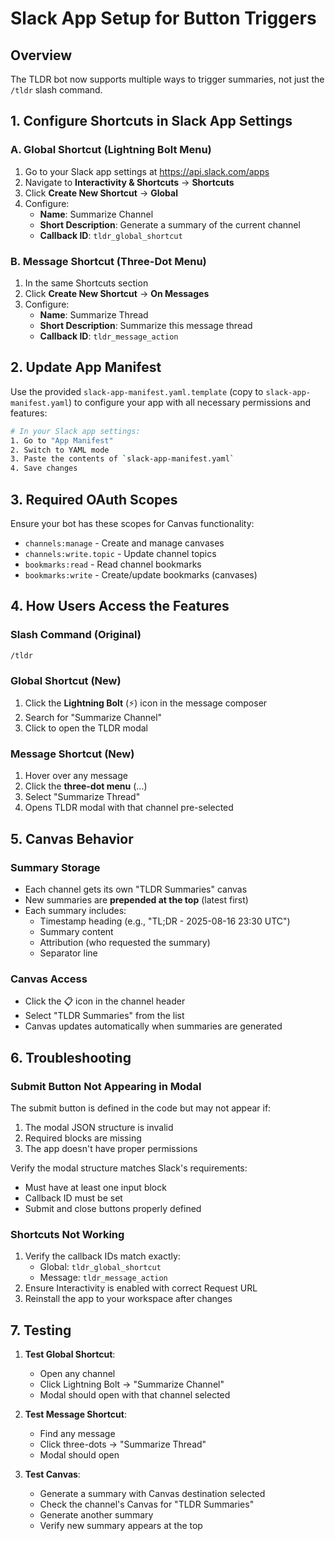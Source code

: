 # Slack App Setup for Button Triggers

## Overview
The TLDR bot now supports multiple ways to trigger summaries, not just the `/tldr` slash command.

## 1. Configure Shortcuts in Slack App Settings

### A. Global Shortcut (Lightning Bolt Menu)
1. Go to your Slack app settings at https://api.slack.com/apps
2. Navigate to **Interactivity & Shortcuts** → **Shortcuts**
3. Click **Create New Shortcut** → **Global**
4. Configure:
   - **Name**: Summarize Channel
   - **Short Description**: Generate a summary of the current channel
   - **Callback ID**: `tldr_global_shortcut`

### B. Message Shortcut (Three-Dot Menu)
1. In the same Shortcuts section
2. Click **Create New Shortcut** → **On Messages**
3. Configure:
   - **Name**: Summarize Thread
   - **Short Description**: Summarize this message thread
   - **Callback ID**: `tldr_message_action`

## 2. Update App Manifest

Use the provided `slack-app-manifest.yaml.template` (copy to `slack-app-manifest.yaml`) to configure your app with all necessary permissions and features:

```bash
# In your Slack app settings:
1. Go to "App Manifest" 
2. Switch to YAML mode
3. Paste the contents of `slack-app-manifest.yaml`
4. Save changes
```

## 3. Required OAuth Scopes

Ensure your bot has these scopes for Canvas functionality:
- `channels:manage` - Create and manage canvases
- `channels:write.topic` - Update channel topics
- `bookmarks:read` - Read channel bookmarks
- `bookmarks:write` - Create/update bookmarks (canvases)

## 4. How Users Access the Features

### Slash Command (Original)
```
/tldr
```

### Global Shortcut (New)
1. Click the **Lightning Bolt** (⚡) icon in the message composer
2. Search for "Summarize Channel"
3. Click to open the TLDR modal

### Message Shortcut (New)  
1. Hover over any message
2. Click the **three-dot menu** (...)
3. Select "Summarize Thread"
4. Opens TLDR modal with that channel pre-selected

## 5. Canvas Behavior

### Summary Storage
- Each channel gets its own "TLDR Summaries" canvas
- New summaries are **prepended at the top** (latest first)
- Each summary includes:
  - Timestamp heading (e.g., "TL;DR - 2025-08-16 23:30 UTC")
  - Summary content
  - Attribution (who requested the summary)
  - Separator line

### Canvas Access
- Click the 📋 icon in the channel header
- Select "TLDR Summaries" from the list
- Canvas updates automatically when summaries are generated

## 6. Troubleshooting

### Submit Button Not Appearing in Modal
The submit button is defined in the code but may not appear if:
1. The modal JSON structure is invalid
2. Required blocks are missing
3. The app doesn't have proper permissions

Verify the modal structure matches Slack's requirements:
- Must have at least one input block
- Callback ID must be set
- Submit and close buttons properly defined

### Shortcuts Not Working
1. Verify the callback IDs match exactly:
   - Global: `tldr_global_shortcut`
   - Message: `tldr_message_action`
2. Ensure Interactivity is enabled with correct Request URL
3. Reinstall the app to your workspace after changes

## 7. Testing

1. **Test Global Shortcut**: 
   - Open any channel
   - Click Lightning Bolt → "Summarize Channel"
   - Modal should open with that channel selected

2. **Test Message Shortcut**:
   - Find any message
   - Click three-dots → "Summarize Thread"
   - Modal should open

3. **Test Canvas**:
   - Generate a summary with Canvas destination selected
   - Check the channel's Canvas for "TLDR Summaries"
   - Generate another summary
   - Verify new summary appears at the top